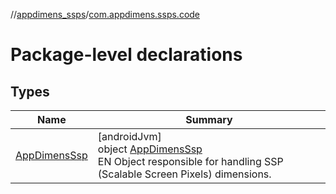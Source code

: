 //[appdimens_ssps](../../index.md)/[com.appdimens.ssps.code](index.md)

# Package-level declarations

## Types

| Name | Summary |
|---|---|
| [AppDimensSsp](-app-dimens-ssp/index.md) | [androidJvm]<br>object [AppDimensSsp](-app-dimens-ssp/index.md)<br>EN Object responsible for handling SSP (Scalable Screen Pixels) dimensions. |